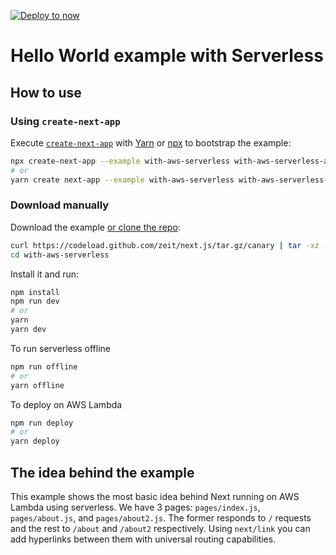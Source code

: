 [![Deploy to now](https://deploy.now.sh/static/button.svg)](https://deploy.now.sh/?repo=https://github.com/zeit/next.js/tree/master/examples/with-aws-serverless)

# Hello World example with Serverless

## How to use

### Using `create-next-app`

Execute [`create-next-app`](https://github.com/segmentio/create-next-app) with [Yarn](https://yarnpkg.com/lang/en/docs/cli/create/) or [npx](https://github.com/zkat/npx#readme) to bootstrap the example:

```bash
npx create-next-app --example with-aws-serverless with-aws-serverless-app
# or
yarn create next-app --example with-aws-serverless with-aws-serverless-app
```

### Download manually

Download the example [or clone the repo](https://github.com/zeit/next.js):

```bash
curl https://codeload.github.com/zeit/next.js/tar.gz/canary | tar -xz --strip=2 next.js-canary/examples/with-aws-serverless
cd with-aws-serverless
```

Install it and run:

```bash
npm install
npm run dev
# or
yarn
yarn dev
```

To run serverless offline
```bash
npm run offline 
# or
yarn offline
```

To deploy on AWS Lambda
```bash
npm run deploy
# or
yarn deploy
```

## The idea behind the example

This example shows the most basic idea behind Next running on AWS Lambda using serverless. We have 3 pages: `pages/index.js`, `pages/about.js`, and `pages/about2.js`. The former responds to `/` requests and the rest to `/about` and `/about2` respectively. Using `next/link` you can add hyperlinks between them with universal routing capabilities.